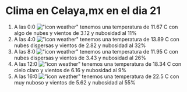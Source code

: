 # Clima en Celaya,mx en el dia 21

1. A las 0:0 !["icon weather"](http://openweathermap.org/img/w/02n.png) tenemos una temperatura de 11.67 C con algo de nubes y  vientos de 3.12 y nubosidad al 11%
1. A las 4:0 !["icon weather"](http://openweathermap.org/img/w/03n.png) tenemos una temperatura de 13.89 C con nubes dispersas y  vientos de 2.82 y nubosidad al 32%
1. A las 8:0 !["icon weather"](http://openweathermap.org/img/w/03d.png) tenemos una temperatura de 11.95 C con nubes dispersas y  vientos de 3.43 y nubosidad al 26%
1. A las 12:0 !["icon weather"](http://openweathermap.org/img/w/01d.png) tenemos una temperatura de 18.34 C con cielo claro y  vientos de 6.16 y nubosidad al 9%
1. A las 16:0 !["icon weather"](http://openweathermap.org/img/w/04d.png) tenemos una temperatura de 22.5 C con muy nuboso y  vientos de 5.62 y nubosidad al 55%
